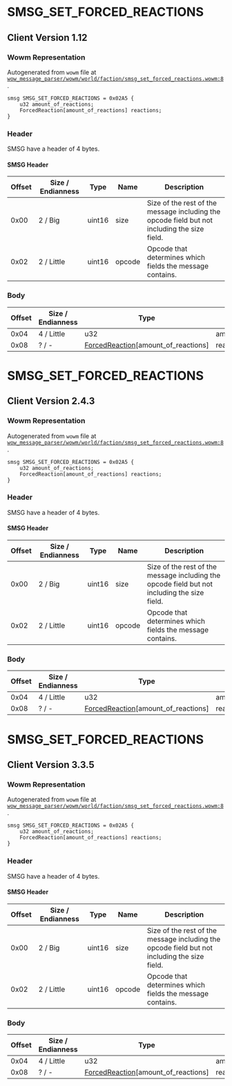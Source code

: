# SMSG_SET_FORCED_REACTIONS

## Client Version 1.12

### Wowm Representation

Autogenerated from `wowm` file at [`wow_message_parser/wowm/world/faction/smsg_set_forced_reactions.wowm:8`](https://github.com/gtker/wow_messages/tree/main/wow_message_parser/wowm/world/faction/smsg_set_forced_reactions.wowm#L8).
```rust,ignore
smsg SMSG_SET_FORCED_REACTIONS = 0x02A5 {
    u32 amount_of_reactions;
    ForcedReaction[amount_of_reactions] reactions;
}
```
### Header

SMSG have a header of 4 bytes.

#### SMSG Header

| Offset | Size / Endianness | Type   | Name   | Description |
| ------ | ----------------- | ------ | ------ | ----------- |
| 0x00   | 2 / Big           | uint16 | size   | Size of the rest of the message including the opcode field but not including the size field.|
| 0x02   | 2 / Little        | uint16 | opcode | Opcode that determines which fields the message contains.|

### Body

| Offset | Size / Endianness | Type | Name | Description | Comment |
| ------ | ----------------- | ---- | ---- | ----------- | ------- |
| 0x04 | 4 / Little | u32 | amount_of_reactions |  |  |
| 0x08 | ? / - | [ForcedReaction](forcedreaction.md)[amount_of_reactions] | reactions |  |  |

# SMSG_SET_FORCED_REACTIONS

## Client Version 2.4.3

### Wowm Representation

Autogenerated from `wowm` file at [`wow_message_parser/wowm/world/faction/smsg_set_forced_reactions.wowm:8`](https://github.com/gtker/wow_messages/tree/main/wow_message_parser/wowm/world/faction/smsg_set_forced_reactions.wowm#L8).
```rust,ignore
smsg SMSG_SET_FORCED_REACTIONS = 0x02A5 {
    u32 amount_of_reactions;
    ForcedReaction[amount_of_reactions] reactions;
}
```
### Header

SMSG have a header of 4 bytes.

#### SMSG Header

| Offset | Size / Endianness | Type   | Name   | Description |
| ------ | ----------------- | ------ | ------ | ----------- |
| 0x00   | 2 / Big           | uint16 | size   | Size of the rest of the message including the opcode field but not including the size field.|
| 0x02   | 2 / Little        | uint16 | opcode | Opcode that determines which fields the message contains.|

### Body

| Offset | Size / Endianness | Type | Name | Description | Comment |
| ------ | ----------------- | ---- | ---- | ----------- | ------- |
| 0x04 | 4 / Little | u32 | amount_of_reactions |  |  |
| 0x08 | ? / - | [ForcedReaction](forcedreaction.md)[amount_of_reactions] | reactions |  |  |

# SMSG_SET_FORCED_REACTIONS

## Client Version 3.3.5

### Wowm Representation

Autogenerated from `wowm` file at [`wow_message_parser/wowm/world/faction/smsg_set_forced_reactions.wowm:8`](https://github.com/gtker/wow_messages/tree/main/wow_message_parser/wowm/world/faction/smsg_set_forced_reactions.wowm#L8).
```rust,ignore
smsg SMSG_SET_FORCED_REACTIONS = 0x02A5 {
    u32 amount_of_reactions;
    ForcedReaction[amount_of_reactions] reactions;
}
```
### Header

SMSG have a header of 4 bytes.

#### SMSG Header

| Offset | Size / Endianness | Type   | Name   | Description |
| ------ | ----------------- | ------ | ------ | ----------- |
| 0x00   | 2 / Big           | uint16 | size   | Size of the rest of the message including the opcode field but not including the size field.|
| 0x02   | 2 / Little        | uint16 | opcode | Opcode that determines which fields the message contains.|

### Body

| Offset | Size / Endianness | Type | Name | Description | Comment |
| ------ | ----------------- | ---- | ---- | ----------- | ------- |
| 0x04 | 4 / Little | u32 | amount_of_reactions |  |  |
| 0x08 | ? / - | [ForcedReaction](forcedreaction.md)[amount_of_reactions] | reactions |  |  |

